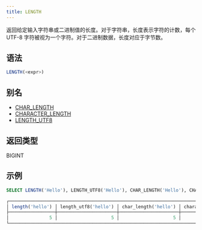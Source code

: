 ```yaml
---
title: LENGTH
---
```


返回给定输入字符串或二进制值的长度。对于字符串，长度表示字符的计数，每个 UTF-8 字符被视为一个字符。对于二进制数据，长度对应于字节数。

## 语法

```sql
LENGTH(<expr>)
```

## 别名

- [CHAR_LENGTH](char-length.md)
- [CHARACTER_LENGTH](character-length.md)
- [LENGTH_UTF8](length-utf8.md)

## 返回类型

BIGINT

## 示例

```sql
SELECT LENGTH('Hello'), LENGTH_UTF8('Hello'), CHAR_LENGTH('Hello'), CHARACTER_LENGTH('Hello');

┌───────────────────────────────────────────────────────────────────────────────────────────┐
│ length('hello') │ length_utf8('hello') │ char_length('hello') │ character_length('hello') │
├─────────────────┼──────────────────────┼──────────────────────┼───────────────────────────┤
│               5 │                    5 │                    5 │                         5 │
└───────────────────────────────────────────────────────────────────────────────────────────┘
```